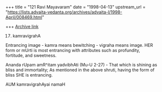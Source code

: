 +++
title = "121 Ravi Mayavaram"
date = "1998-04-13"
upstream_url = "https://lists.advaita-vedanta.org/archives/advaita-l/1998-April/008469.html"

+++
[Archive link](https://lists.advaita-vedanta.org/archives/advaita-l/1998-April/008469.html)

17. kamravigrahA

Entrancing image - kamra means bewitching - vigraha means image. HER
form or mUrti is most entrancing with attributes such as profundity,
fortitude, and sweetness.

Ananda rUpam amR^itam yadvibhAti (Mu-U 2-27)  - That which is shining
as bliss and immortality; As mentioned in the above shruti, having the
form of bliss SHE is entrancing.

AUM kamravigrahAyai namaH

